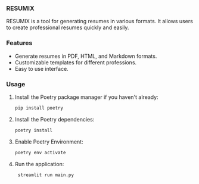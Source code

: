 ### RESUMIX

RESUMIX is a tool for generating resumes in various formats. It allows users to create professional resumes quickly and easily.

### Features

- Generate resumes in PDF, HTML, and Markdown formats.
- Customizable templates for different professions.
- Easy to use interface.


### Usage
1. Install the Poetry package manager if you haven't already:
   ```bash
   pip install poetry
   ```

2. Install the Poetry dependencies:
   ```bash
   poetry install
   ```
   
3. Enable Poetry Environment:
   ```bash
   poetry env activate
   ```

4. Run the application:
   ```bash
    streamlit run main.py
    ```